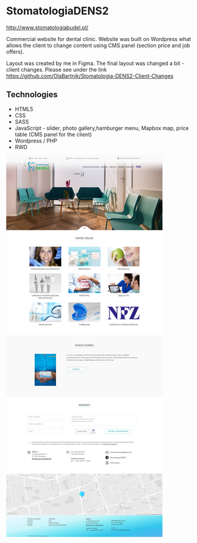 # StomatologiaDENS2
http://www.stomatologiabudel.pl/

Commercial website for dental clinic.
Website was built on Wordpress what allows the client to change content using CMS panel (section price and job offers).

Layout was created by me in Figma.
The final layout was changed a bit - client changes. Please see under the link https://github.com/OlaBartnik/Stomatologia-DENS2-Client-Changes


## Technologies
* HTML5
* CSS
* SASS
* JavaScript - slider, photo gallery,hamburger menu, Mapbox map, price table (CMS panel for the client)
* Wordpress / PHP
* RWD


![layout](screenshot.jpg)